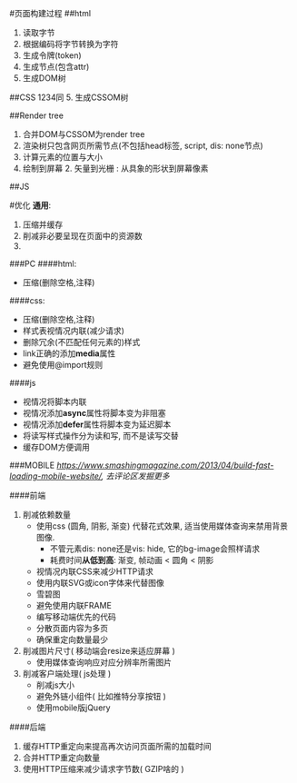 #页面构建过程
##html
1. 读取字节
2. 根据编码将字节转换为字符
3. 生成令牌(token)
4. 生成节点(包含attr)
5. 生成DOM树

##CSS
1234同
5. 生成CSSOM树

##Render tree
1. 合并DOM与CSSOM为render tree
2. 渲染树只包含网页所需节点(不包括head标签, script, dis: none节点)
3. 计算元素的位置与大小
4. 绘制到屏幕
	2. 矢量到光栅 : 从具象的形状到屏幕像素

##JS


#优化
**通用**:  
1. 压缩并缓存
2. 削减非必要呈现在页面中的资源数
3. 

###PC
####html: 
* 压缩(删除空格,注释)

####css: 
* 压缩(删除空格,注释)
* 样式表视情况内联(减少请求)
* 删除冗余(不匹配任何元素的)样式
* link正确的添加**media**属性
* 避免使用@import规则

####js
* 视情况将脚本内联
* 视情况添加**async**属性将脚本变为非阻塞
* 视情况添加**defer**属性将脚本变为延迟脚本
* 将读写样式操作分为读和写, 而不是读写交替
* 缓存DOM方便调用

###MOBILE
*https://www.smashingmagazine.com/2013/04/build-fast-loading-mobile-website/, 去评论区发掘更多*

####前端
1. 削减依赖数量
	*  使用css (圆角, 阴影, 渐变) 代替花式效果, 适当使用媒体查询来禁用背景图像.
		* 不管元素dis: none还是vis: hide, 它的bg-image会照样请求
		* 耗费时间**从低到高**: 渐变, 帧动画 < 圆角 < 阴影
	* 视情况内联CSS来减少HTTP请求
	* 使用内联SVG或icon字体来代替图像
	* 雪碧图
	* 避免使用内联FRAME
	* 编写移动端优先的代码
	* 分散页面内容为多页
	* 确保重定向数量最少
2.  削减图片尺寸( 移动端会resize来适应屏幕 )
	* 使用媒体查询响应对应分辨率所需图片
3.  削减客户端处理( js处理 )
	* 削减js大小
	* 避免外链小组件( 比如推特分享按钮 )
	* 使用mobile版jQuery

####后端
1. 缓存HTTP重定向来提高再次访问页面所需的加载时间
2. 合并HTTP重定向数量
3. 使用HTTP压缩来减少请求字节数( GZIP啥的 )
